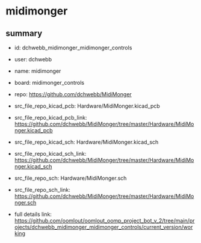 # midimonger
 
## summary 
* id: dchwebb_midimonger_midimonger_controls
* user: dchwebb
* name: midimonger
* board: midimonger_controls
* repo: https://github.com/dchwebb/MidiMonger
* src_file_repo_kicad_pcb: Hardware/MidiMonger.kicad_pcb
* src_file_repo_kicad_pcb_link: https://github.com/dchwebb/MidiMonger/tree/master/Hardware/MidiMonger.kicad_pcb
* src_file_repo_kicad_sch: Hardware/MidiMonger.kicad_sch
* src_file_repo_kicad_sch_link: https://github.com/dchwebb/MidiMonger/tree/master/Hardware/MidiMonger.kicad_sch

* src_file_repo_sch: Hardware/MidiMonger.sch
* src_file_repo_sch_link: https://github.com/dchwebb/MidiMonger/tree/master/Hardware/MidiMonger.sch
* full details link: https://github.com/oomlout/oomlout_oomp_project_bot_v_2/tree/main/projects/dchwebb_midimonger_midimonger_controls/current_version/working  






